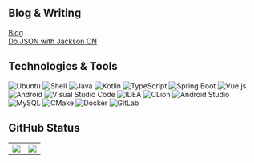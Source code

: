 ## Blog & Writing

[Blog](https://imcloudfloating.github.io/blog)  
[Do JSON with Jackson CN](https://imcloudfloating.github.io/do-json-with-jackson-cn)

## Technologies & Tools

![Ubuntu](https://img.shields.io/static/v1?style=flat-square&logo=Ubuntu&color=orange&label=OS&message=Ubuntu)
![Shell](https://img.shields.io/static/v1?style=flat-square&logo=GNUBash&color=4EAA25&label=Shell&message=Bash)
![Java](https://img.shields.io/static/v1?style=flat-square&logo=Java&color=4EAA25&label=Code&message=Java)
![Kotlin](https://img.shields.io/static/v1?style=flat-square&logo=Kotlin&color=4EAA25&label=Code&message=Kotlin)
![TypeScript](https://img.shields.io/static/v1?style=flat-square&logo=TypeScript&color=4EAA25&label=Code&message=TypeScript)
![Spring Boot](https://img.shields.io/static/v1?style=flat-square&logo=SpringBoot&color=4EAA25&label=Code&message=Spring+Boot)
![Vue.js](https://img.shields.io/static/v1?style=flat-square&logo=Vue.js&color=4EAA25&label=Code&message=Vue.js)
![Android](https://img.shields.io/static/v1?style=flat-square&logo=Android&color=4EAA25&label=Code&message=Android)
![Visual Studio Code](https://img.shields.io/static/v1?style=flat-square&logo=VisualStudioCode&color=blueviolet&label=Editor&message=Visual+Studio+Code)
![IDEA](https://img.shields.io/static/v1?style=flat-square&logo=IntelliJIDEA&color=blueviolet&label=Editor&message=IntelliJ+IDEA)
![CLion](https://img.shields.io/static/v1?style=flat-square&logo=CLion&color=blueviolet&label=Editor&message=CLion)
![Android Studio](https://img.shields.io/static/v1?style=flat-square&logo=AndroidStudio&color=blueviolet&label=Editor&message=Android+Studio)
![MySQL](https://img.shields.io/static/v1?style=flat-square&logo=MySQL&color=blue&label=Tools&message=MySQL)
![CMake](https://img.shields.io/static/v1?style=flat-square&logo=Cmake&color=blue&label=Tools&message=CMake)
![Docker](https://img.shields.io/static/v1?style=flat-square&logo=Docker&color=blue&label=Tools&message=Docker)
![GitLab](https://img.shields.io/static/v1?style=flat-square&logo=GitLab&color=blue&label=Tools&message=GitLab)

## GitHub Status

<table>
  <tr>
    <td>
      <img src="https://github-readme-stats.vercel.app/api?username=imcloudfloating&show_icons=true&locale=cn&hide=prs&include_all_commits=true&hide_border=true" style="max-height: 165px">
    </td>
    <td>
      <img src="https://github-readme-stats.vercel.app/api/top-langs/?username=imcloudfloating&layout=compact&locale=cn&hide_border=true">
    </td>
  </tr>
</table>
